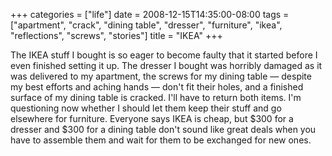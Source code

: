 +++
categories = ["life"]
date = 2008-12-15T14:35:00-08:00
tags = ["apartment", "crack", "dining table", "dresser", "furniture", "ikea", "reflections", "screws", "stories"]
title = "IKEA"
+++

The IKEA stuff I bought is so eager to become faulty that it started before I even finished setting it up. The dresser I bought was horribly damaged as it was delivered to my apartment, the screws for my dining table &mdash; despite my best efforts and aching hands &mdash; don't fit their holes, and a finished surface of my dining table is cracked. I'll have to return both items. I'm questioning now whether I should let them keep their stuff and go elsewhere for furniture. Everyone says IKEA is cheap, but $300 for a dresser and $300 for a dining table don't sound like great deals when you have to assemble them and wait for them to be exchanged for new ones.
